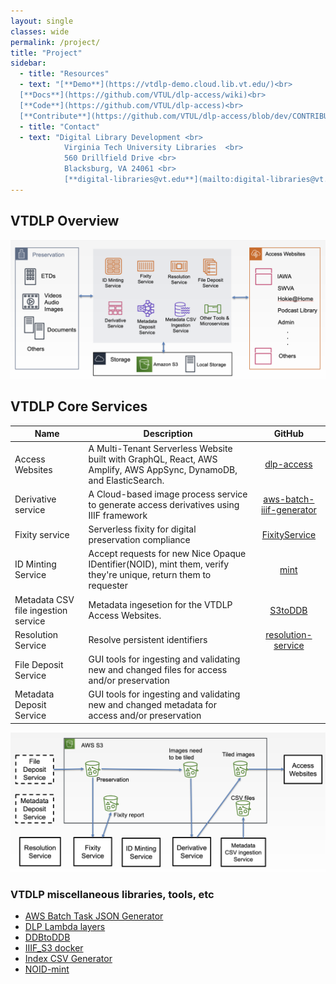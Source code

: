 ```yaml
---
layout: single
classes: wide
permalink: /project/
title: "Project"
sidebar:
  - title: "Resources"
  - text: "[**Demo**](https://vtdlp-demo.cloud.lib.vt.edu/)<br>
  [**Docs**](https://github.com/VTUL/dlp-access/wiki)<br>
  [**Code**](https://github.com/VTUL/dlp-access)<br>
  [**Contribute**](https://github.com/VTUL/dlp-access/blob/dev/CONTRIBUTING.md)<br>"
  - title: "Contact"
  - text: "Digital Library Development <br>
            Virginia Tech University Libraries  <br>
            560 Drillfield Drive <br> 
            Blacksburg, VA 24061 <br>  
            [**digital-libraries@vt.edu**](mailto:digital-libraries@vt.edu)"
---
```

## VTDLP Overview

![VTDLP overview](/assets/images/VTDLP_overview.png "VTDLP overview")

## VTDLP Core Services

| Name        | Description           | GitHub|
| ------------- | ------------- |:-------------:|
| Access Websites  | A Multi-Tenant Serverless Website built with GraphQL, React, AWS Amplify, AWS AppSync, DynamoDB, and ElasticSearch. | [dlp-access](https://github.com/VTUL/dlp-access) |
| Derivative service | A Cloud-based image process service to generate access derivatives using IIIF framework | [aws-batch-iiif-generator](https://github.com/vt-digital-libraries-platform/aws-batch-iiif-generator) |
| Fixity service | Serverless fixity for digital preservation compliance | [FixityService](https://github.com/vt-digital-libraries-platform/FixityService)|
| ID Minting Service   | Accept requests for new Nice Opaque IDentifier(NOID), mint them, verify they're unique, return them to requester | [mint](https://github.com/vt-digital-libraries-platform/mint)
| Metadata CSV file ingestion service| Metadata ingesetion for the VTDLP Access Websites.  | [S3toDDB](https://github.com/vt-digital-libraries-platform/S3toDDB) |
| Resolution Service |  Resolve persistent identifiers   | [resolution-service](https://github.com/vt-digital-libraries-platform/resolution-service) |
| File Deposit Service  |  GUI tools for ingesting and validating new and changed files for access and/or preservation | |
| Metadata Deposit Service | GUI tools for ingesting and validating new and changed metadata for access and/or preservation | |

![VTDLP dependencies](/assets/images/VTDLP_dependency.png "VTDLP dependencies")

### VTDLP miscellaneous libraries, tools, etc
* [AWS Batch Task JSON Generator](https://github.com/VTUL/iiif_s3_tools/tree/master/Batch_task_json_generator)
* [DLP Lambda layers](https://github.com/vt-digital-libraries-platform/lambda_layers)
* [DDBtoDDB](https://github.com/vt-digital-libraries-platform/DDBtoDDB)
* [IIIF_S3 docker](https://github.com/vt-digital-libraries-platform/iiif_s3_docker)
* [Index CSV Generator](https://github.com/VTUL/iiif_s3_tools/tree/master/index_csv_generator)
* [NOID-mint](https://github.com/vt-digital-libraries-platform/NOID-mint)
